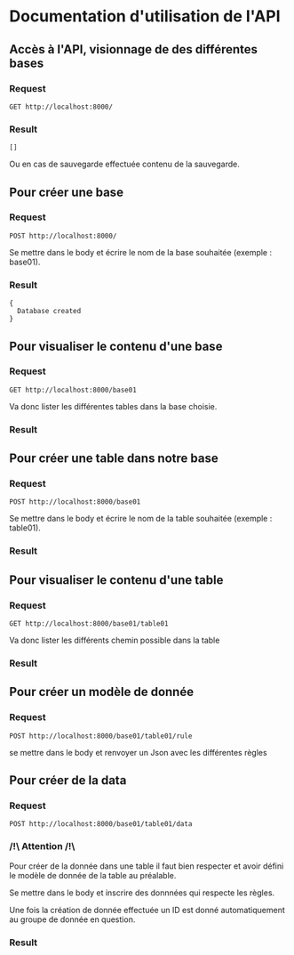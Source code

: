 # Documentation d'utilisation de l'API

## Accès à l'API, visionnage de des différentes bases

### Request

`GET http://localhost:8000/`

### Result

    []

Ou en cas de sauvegarde effectuée contenu de la sauvegarde.

## Pour créer une base

### Request

`POST http://localhost:8000/`

Se mettre dans le body et écrire le nom de la base souhaitée (exemple : base01).

### Result

    {
      Database created
    }

## Pour visualiser le contenu d'une base

### Request

`GET http://localhost:8000/base01`

Va donc lister les différentes tables dans la base choisie.

### Result

## Pour créer une table dans notre base

### Request

`POST http://localhost:8000/base01`

Se mettre dans le body et écrire le nom de la table souhaitée (exemple : table01).

### Result

## Pour visualiser le contenu d'une table

### Request

`GET http://localhost:8000/base01/table01`

Va donc lister les différents chemin possible dans la table

### Result

## Pour créer un modèle de donnée

### Request

`POST http://localhost:8000/base01/table01/rule`

se mettre dans le body et renvoyer un Json avec les différentes règles

## Pour créer de la data

### Request 

`POST http://localhost:8000/base01/table01/data`

### /!\ Attention /!\\

Pour créer de la donnée dans une table il faut bien respecter et avoir défini le modèle de donnée de la table au préalable.

Se mettre dans le body et inscrire des donnnées qui respecte les règles.

Une fois la création de donnée effectuée un ID est donné automatiquement au groupe de donnée en question.

### Result
